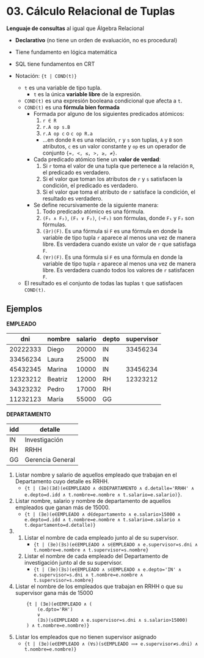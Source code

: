# 03. Cálculo Relacional de Tuplas
**Lenguaje de consultas** al igual que Álgebra Relacional

- **Declarativo** (no tiene un orden de evaluación, no es procedural)
- Tiene fundamento en lógica matemática
- SQL tiene fundamentos en CRT


- Notación: `{t | COND(t)}`
    + `t` es una variable de tipo tupla.
        * `t` es la única **variable libre** de la expresión.
    + `COND(t)` es una expresión booleana condicional que afecta a `t`.
    + `COND(t)` es una **fórmula bien formada**
        * Formada por alguno de los siguientes predicados atómicos:
            1. `r ∈ R`
            2. `r.A op s.B`
            3. `r.A op c` o `c op R.a`
            - ...en donde `R` es una relación, `r` y `s` son tuplas, `A` y `B` son atributos, `c` es un valor constante y `op` es un operador de conjunto `{=, <, ≤, >, ≥, ≠}`.
        * Cada predicado atómico tiene un **valor de verdad**:
            1. Si `r` toma el valor de una tupla que pertenece a la relación `R`, el predicado es verdadero.
            2. Si el valor que toman los atributos de `r` y `s` satisfacen la condición, el predicado es verdadero.
            3. Si el valor que toma el atributo de `r` satisface la condición, el resultado es verdadero.
        * Se define recursivamente de la siguiente manera:
            1. Todo predicado atómico es una fórmula.
            2. `(F₁ ∧ F₂)`, `(F₁ ∨ F₂)`, `(¬F₁)` son fórmulas, donde `F₁` y `F₂` son fórmulas.
            3. `(∃r)(F)`. Es una fórmula si `F` es una fórmula en donde la variable de tipo tupla `r` aparece al menos una vez de manera libre. Es verdadera cuando existe un valor de `r` que satisfaga `F`.
            4. `(∀r)(F)`. Es una fórmula si `F` es una fórmula en donde la variable de tipo tupla `r` aparece al menos una vez de manera libre. Es verdadera cuando todos los valores de `r` satisfacen `F`.
    + El resultado es el conjunto de todas las tuplas `t` que satisfacen `COND(t)`.

## Ejemplos

**EMPLEADO**

   dni   | nombre  | salario | depto | supervisor
   --    |  --     |  --     | --   | --
20222333 | Diego   | 20000   | IN   | 33456234 
33456234 | Laura   | 25000   | IN   | 
45432345 | Marina  | 10000   | IN   | 33456234
12323212 | Beatriz | 12000   | RH   | 12323212
34323232 | Pedro   | 17000   | RH   | 
11232123 | María   | 55000   | GG   | 

**DEPARTAMENTO**

idd | detalle
--- | ----------------
IN  | Investigación
RH  | RRHH
GG  | Gerencia General

1. Listar nombre y salario de aquellos empleado que trabajan en el Departamento cuyo detalle es RRHH.
    - `{t | (∃e)(∃d)(e∈EMPLEADO ∧ d∈DEPARTAMENTO ∧ d.detalle='RRHH' ∧ e.depto=d.idd ∧ t.nombre=e.nombre ∧ t.salario=e.salario)}`.
2. Listar nombre, salario y nombre de departamento de aquellos empleados que ganan más de 15000.
    - `{t | (∃e)(e∈EMPLEADO ∧ d∈departamento ∧ e.salario>15000 ∧ e.depto=d.idd ∧ t.nombre=e.nombre ∧ t.salario=e.salario ∧ t.departamento=d.detalle)}`
3. 
    1. Listar el nombre de cada empleado junto al de su supervisor.
        - `{t | (∃e)(∃s)(e∈EMPLEADO ∧ s∈EMPLEADO ∧ e.supervisor=s.dni ∧ t.nombre=e.nombre ∧ t.supervisor=s.nombre}`
    2. Listar el nombre de cada empleado del Departamento de investigación junto al de su supervisor.
        - `{t | (∃e)(∃s)(e∈EMPLEADO ∧ s∈EMPLEADO ∧ e.depto='IN' ∧ e.supervisor=s.dni ∧ t.nombre=e.nombre ∧ t.supervisor=s.nombre}`
4. Listar el nombre de los empleados que trabajan en RRHH o que su supervisor gana más de 15000
    ```text
        {t | (∃e)(e∈EMPLEADO ∧ (
            (e.dpto='RH')
            ∨
            (∃s)(s∈EMPLEADO ∧ e.supervisor=s.dni ∧ s.salario>15000)
        ) ∧ t.nombre=e.nombre)}
    ```
5. Listar los empleados que no tienen supervisor asignado
    - `{t | (∃e)(e∈EMPLEADO ∧ (∀s)(s∈EMPLEADO ⟹ e.supervisor≠s.dni) ∧ t.nombre=e.nombre)}`